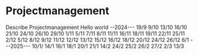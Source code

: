 # Projectmanagement
Describe Projectmanagement
Hello world
--2024---
19/9
9/10
13/10
16/10
21/10
24/10
26/10
29/10
1/11
5/11
7/11
8/11
11/11
16/11
18/11
19/11
22/11
25/11
2/12
5/12
8/12
9/12
11/12
12/12
13/12
15/12
16/12
18/12
20/12
24/12
26/12
6/1
---2025---
10/1/
14/1
16/1
18/1
20/1
21/1
14/2
24/2
25/2
26/2
27/2
2/3
13/3

